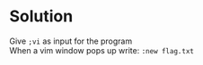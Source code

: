 # Solution

Give `;vi` as input for the program <br>
When a vim window pops up write: `:new flag.txt`
